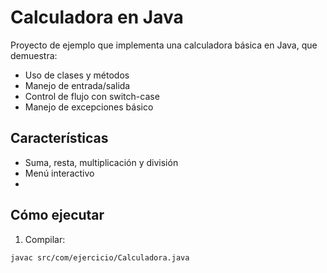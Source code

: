 # Calculadora en Java

Proyecto de ejemplo que implementa una calculadora básica en Java, que demuestra:
- Uso de clases y métodos
- Manejo de entrada/salida
- Control de flujo con switch-case
- Manejo de excepciones básico

## Características
- Suma, resta, multiplicación y división
- Menú interactivo
- 
## Cómo ejecutar
1. Compilar:
```bash
javac src/com/ejercicio/Calculadora.java
